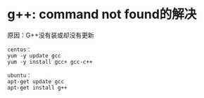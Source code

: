 # g++: command not found的解决

原因：G++没有装或却没有更新

```
centos： 
yum -y update gcc 
yum -y install gcc+ gcc-c++

ubuntu： 
apt-get update gcc 
apt-get install g++

```
